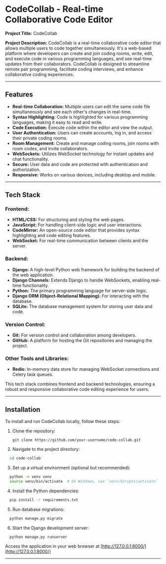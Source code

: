 # CodeCollab - Real-time Collaborative Code Editor

**Project Title:** CodeCollab

**Project Description:** CodeCollab is a real-time collaborative code editor that allows multiple users to code together simultaneously. It's a web-based platform where developers can create and join coding rooms, write, edit, and execute code in various programming languages, and see real-time updates from their collaborators. CodeCollab is designed to streamline remote pair programming, facilitate coding interviews, and enhance collaborative coding experiences.

---

## Features

- **Real-time Collaboration:** Multiple users can edit the same code file simultaneously and see each other's changes in real-time.
- **Syntax Highlighting:** Code is highlighted for various programming languages, making it easy to read and write.
- **Code Execution:** Execute code within the editor and view the output.
- **User Authentication:** Users can create accounts, log in, and access their private coding rooms.
- **Room Management:** Create and manage coding rooms, join rooms with room codes, and invite collaborators.
- **WebSockets:** Utilizes WebSocket technology for instant updates and chat functionality.
- **Secure:** User data and code are protected with authentication and authorization.
- **Responsive:** Works on various devices, including desktop and mobile.

---

## Tech Stack

### Frontend:

- **HTML/CSS:** For structuring and styling the web pages.
- **JavaScript:** For handling client-side logic and user interactions.
- **CodeMirror:** An open-source code editor that provides syntax highlighting and code editing features.
- **WebSocket:** For real-time communication between clients and the server.

### Backend:

- **Django:** A high-level Python web framework for building the backend of the web application.
- **Django Channels:** Extends Django to handle WebSockets, enabling real-time functionality.
- **Python:** The primary programming language for server-side logic.
- **Django ORM (Object-Relational Mapping):** For interacting with the database.
- **SQLite:** The database management system for storing user data and code.

### Version Control:

- **Git:** For version control and collaboration among developers.
- **GitHub:** A platform for hosting the Git repositories and managing the project.

### Other Tools and Libraries:

- **Redis:** In-memory data store for managing WebSocket connections and Celery task queues.

This tech stack combines frontend and backend technologies, ensuring a robust and responsive collaborative code editing experience for users.

---

## Installation

To install and run CodeCollab locally, follow these steps:

1. Clone the repository:
   ```shell
   git clone https://github.com/your-username/code-collab.git

2. Navigate to the project directory: 

```bash
  cd code-collab
```

3. Set up a virtual environment (optional but recommended):

```bash
  python -m venv venv
  source venv/bin/activate  # On Windows, use `venv\Scripts\activate`
```

4. Install the Python dependencies:
```bash
  pip install -r requirements.txt
```

5. Run database migrations:
```bash
  python manage.py migrate
```
6. Start the Django development server:
```bash
  python manage.py runserver
``` 
Access the application in your web browser at [http://127.0.0.1:8000/](http://127.0.0.1:8000/)

---



